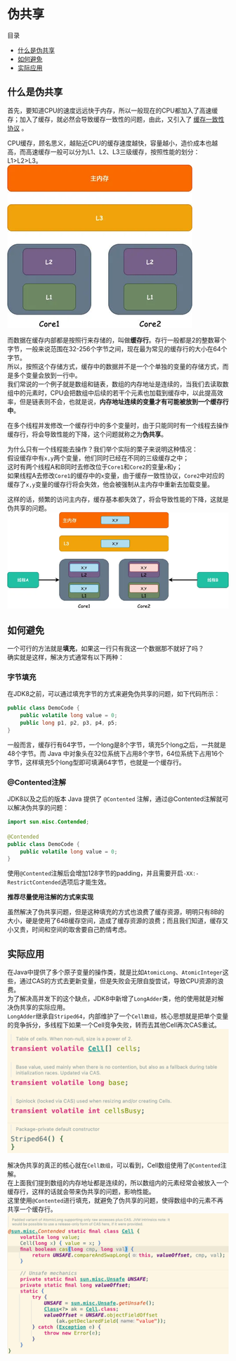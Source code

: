 # 伪共享

目录

+ [什么是伪共享](#什么是伪共享)
+ [如何避免](#如何避免)
+ [实际应用](#实际应用)

## 什么是伪共享

首先，要知道CPU的速度远远快于内存，所以一般现在的CPU都加入了高速缓存；加入了缓存，就必然会导致缓存一致性的问题，由此，又引入了 [缓存一致性协议](../computer/diagram/CPU缓存一致性.md)
。

CPU缓存，顾名思义，越贴近CPU的缓存速度越快，容量越小，造价成本也越高，而高速缓存一般可以分为L1、L2、L3三级缓存，按照性能的划分：L1>L2>L3。  
![png](images/三级缓存示意图.png)

而数据在缓存内部都是按照行来存储的，叫做**缓存行**。存行一般都是2的整数幂个字节，一般来说范围在32-256个字节之间，现在最为常见的缓存行的大小在64个字节。  
所以，按照这个存储方式，缓存中的数据并不是一个个单独的变量的存储方式，而是多个变量会放到一行中。  
我们常说的一个例子就是数组和链表，数组的内存地址是连续的，当我们去读取数组中的元素时，CPU会把数组中后续的若干个元素也加载到缓存中，以此提高效率，但是链表则不会，也就是说，**内存地址连续的变量才有可能被放到一个缓存行中**。

在多个线程并发修改一个缓存行中的多个变量时，由于只能同时有一个线程去操作缓存行，将会导致性能的下降，这个问题就称之为**伪共享**。

为什么只有一个线程能去操作？我们举个实际的栗子来说明这种情况：  
假设缓存中有`x,y`两个变量，他们同时已经在不同的三级缓存之中；  
这时有两个线程A和B同时去修改位于`Core1`和`Core2`的变量`x`和`y`；  
如果线程A去修改`Core1`的缓存中的`x`变量，由于缓存一致性协议，`Core2`中对应的缓存了`x,y`变量的缓存行将会失效，他会被强制从主内存中重新去加载变量。

这样的话，频繁的访问主内存，缓存基本都失效了，将会导致性能的下降，这就是伪共享的问题。  
![png](images/伪共享问题.png)

## 如何避免

一个可行的方法就是**填充**，如果这一行只有我这一个数据那不就好了吗？  
确实就是这样，解决方式通常有以下两种：

### 字节填充

在JDK8之前，可以通过填充字节的方式来避免伪共享的问题，如下代码所示：

```java
public class DemoCode {
    public volatile long value = 0;
    public long p1, p2, p3, p4, p5;
}
```

一般而言，缓存行有64字节，一个long是8个字节，填充5个long之后，一共就是48个字节。而 Java 中对象头在32位系统下占用8个字节，64位系统下占用16个字节，这样填充5个long型即可填满64字节，也就是一个缓存行。

### @Contented注解

JDK8以及之后的版本 Java 提供了 `@Contented` 注解，通过@Contented注解就可以解决伪共享的问题：

```java
import sun.misc.Contended;

@Contended
public class DemoCode {
    public volatile long value = 0;
}
```

使用`@Contented`注解后会增加128字节的padding，并且需要开启`-XX:-RestrictContended`选项后才能生效。

**推荐尽量使用注解的方式来实现**

虽然解决了伪共享问题，但是这种填充的方式也浪费了缓存资源，明明只有8B的大小，硬是使用了64B缓存空间，造成了缓存资源的浪费；而且我们知道，缓存又小又贵，时间和空间的取舍要自己酌情考虑。

## 实际应用

在Java中提供了多个原子变量的操作类，就是比如`AtomicLong`、`AtomicInteger`这些，通过CAS的方式去更新变量，但是失败会无限自旋尝试，导致CPU资源的浪费。  
为了解决高并发下的这个缺点，JDK8中新增了`LongAdder`类，他的使用就是对解决伪共享的实际应用。  
`LongAdder`继承自`Striped64`，内部维护了一个`Cell数组`，核心思想就是把单个变量的竞争拆分，多线程下如果一个Cell竞争失败，转而去其他Cell再次CAS重试。  
![png](images/Cell数组截图.png)

解决伪共享的真正的核心就在`Cell数组`，可以看到，Cell数组使用了`@Contented`注解。  
在上面我们提到数组的内存地址都是连续的，所以数组内的元素经常会被放入一个缓存行，这样的话就会带来伪共享的问题，影响性能。  
这里使用`@Contented`进行填充，就避免了伪共享的问题，使得数组中的元素不再共享一个缓存行。  
![png](images/Cell数组截图2.png)